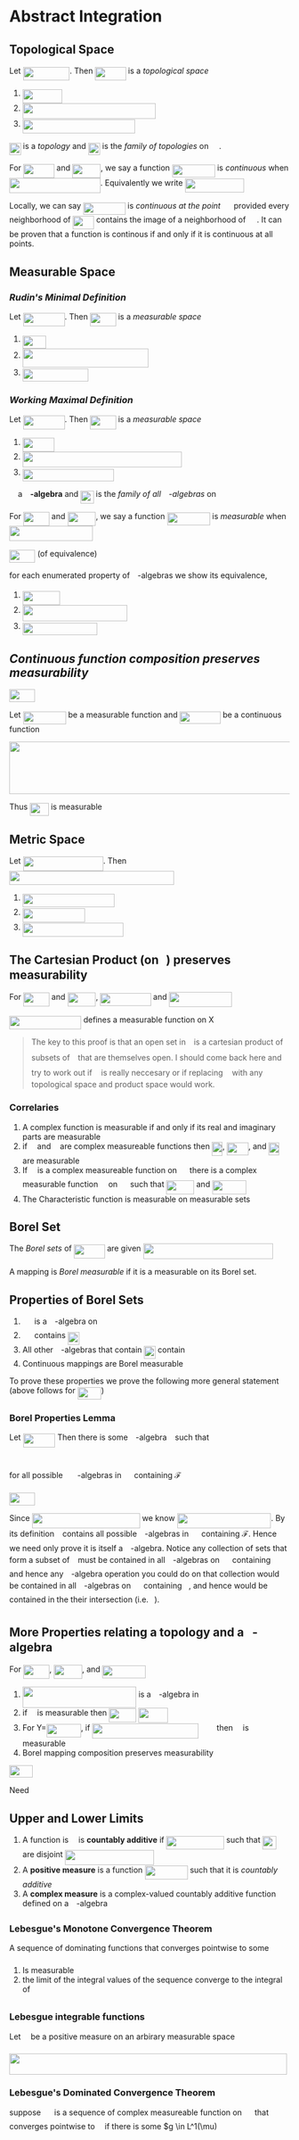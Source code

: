 # Abstract Integration

## **Topological Space**

Let <img src="/1-Abstract-Integration/tex/f603257cd2ffe494bc1f2e4d50253db5.svg?invert_in_darkmode&sanitize=true" align=middle width=83.84686034999999pt height=24.65753399999998pt/>.  Then <img src="/1-Abstract-Integration/tex/7e65c00cfc0a4e23e116a92849059ffa.svg?invert_in_darkmode&sanitize=true" align=middle width=55.536419399999986pt height=24.65753399999998pt/> is a *topological space* <img src="/1-Abstract-Integration/tex/b58782f9626978f96019fe94cf45b6d6.svg?invert_in_darkmode&sanitize=true" align=middle width=30.13714605pt height=14.15524440000002pt/>

1. <img src="/1-Abstract-Integration/tex/f6f965ba72008b604ac44e63fa710d72.svg?invert_in_darkmode&sanitize=true" align=middle width=71.15268105pt height=24.65753399999998pt/>
2. <img src="/1-Abstract-Integration/tex/8cf6f10dcb80b543ea4de9d4c03529ea.svg?invert_in_darkmode&sanitize=true" align=middle width=239.03502149999997pt height=27.94539330000001pt/>
3. <img src="/1-Abstract-Integration/tex/bf88bb09d0328d971ea9d708fa2629fa.svg?invert_in_darkmode&sanitize=true" align=middle width=202.64700555pt height=24.657735299999988pt/>

<img src="/1-Abstract-Integration/tex/5929dc1be5c3438e08842335fb4c94a7.svg?invert_in_darkmode&sanitize=true" align=middle width=20.62778354999999pt height=22.465723500000017pt/> is a *topology* and <img src="/1-Abstract-Integration/tex/43a02fb5fae1d3df34002a9f82e0c3ab.svg?invert_in_darkmode&sanitize=true" align=middle width=21.280912949999994pt height=22.465723500000017pt/> is the *family of topologies* on <img src="/1-Abstract-Integration/tex/cbfb1b2a33b28eab8a3e59464768e810.svg?invert_in_darkmode&sanitize=true" align=middle width=14.908688849999992pt height=22.465723500000017pt/>.

For <img src="/1-Abstract-Integration/tex/7e65c00cfc0a4e23e116a92849059ffa.svg?invert_in_darkmode&sanitize=true" align=middle width=55.536419399999986pt height=24.65753399999998pt/> and <img src="/1-Abstract-Integration/tex/e54474591b03137705923ebf83d43c41.svg?invert_in_darkmode&sanitize=true" align=middle width=50.881224899999985pt height=24.65753399999998pt/>, we say a function <img src="/1-Abstract-Integration/tex/358830e5fb054dd99d91b43d98ea1349.svg?invert_in_darkmode&sanitize=true" align=middle width=77.19148799999999pt height=22.831056599999986pt/> is *continuous* when <img src="/1-Abstract-Integration/tex/91d074581968eac9a55cf34c31fe12c2.svg?invert_in_darkmode&sanitize=true" align=middle width=163.78447469999998pt height=26.76175259999998pt/>.  Equivalently we write <img src="/1-Abstract-Integration/tex/4a255234fb5320791c4961a264049293.svg?invert_in_darkmode&sanitize=true" align=middle width=105.98385269999999pt height=24.65753399999998pt/>

Locally, we can say <img src="/1-Abstract-Integration/tex/2f4287f7864d21b6539c3c218c7df88c.svg?invert_in_darkmode&sanitize=true" align=middle width=75.80443199999999pt height=22.465723500000017pt/> is *continuous at the point* <img src="/1-Abstract-Integration/tex/e714a3139958da04b41e3e607a544455.svg?invert_in_darkmode&sanitize=true" align=middle width=15.94753544999999pt height=14.15524440000002pt/> provided every neighborhood of <img src="/1-Abstract-Integration/tex/5599259852ee2b220bde4477640ffc5f.svg?invert_in_darkmode&sanitize=true" align=middle width=37.98523904999999pt height=24.65753399999998pt/> contains the image of a neighborhood of <img src="/1-Abstract-Integration/tex/e714a3139958da04b41e3e607a544455.svg?invert_in_darkmode&sanitize=true" align=middle width=15.94753544999999pt height=14.15524440000002pt/>.  It can be proven that a function is continous if and only if it is continuous at all points.

## **Measurable Space**

### *Rudin's Minimal Definition*

Let <img src="/1-Abstract-Integration/tex/c9dd0ecc59b054231cc1b5530dc74d07.svg?invert_in_darkmode&sanitize=true" align=middle width=74.89380194999998pt height=24.65753399999998pt/>.  Then <img src="/1-Abstract-Integration/tex/6a25b22dad3e00a77efefb79ce7c2d48.svg?invert_in_darkmode&sanitize=true" align=middle width=46.58336099999999pt height=24.65753399999998pt/> is a *measurable space* <img src="/1-Abstract-Integration/tex/b58782f9626978f96019fe94cf45b6d6.svg?invert_in_darkmode&sanitize=true" align=middle width=30.13714605pt height=14.15524440000002pt/>

1. <img src="/1-Abstract-Integration/tex/e54cd81fc6aff034074d635102f9577c.svg?invert_in_darkmode&sanitize=true" align=middle width=42.10843229999999pt height=22.465723500000017pt/>
2. <img src="/1-Abstract-Integration/tex/5ff6d4ddad1aaeff02adddb770121520.svg?invert_in_darkmode&sanitize=true" align=middle width=226.00686405pt height=34.064187299999986pt/>
3. <img src="/1-Abstract-Integration/tex/3ed651952a2a7d4d564a3f4b5a3c4d07.svg?invert_in_darkmode&sanitize=true" align=middle width=117.90419849999998pt height=22.831056599999986pt/>

### *Working Maximal Definition*

Let <img src="/1-Abstract-Integration/tex/c9dd0ecc59b054231cc1b5530dc74d07.svg?invert_in_darkmode&sanitize=true" align=middle width=74.89380194999998pt height=24.65753399999998pt/>.  Then <img src="/1-Abstract-Integration/tex/6a25b22dad3e00a77efefb79ce7c2d48.svg?invert_in_darkmode&sanitize=true" align=middle width=46.58336099999999pt height=24.65753399999998pt/> is a *measurable space* <img src="/1-Abstract-Integration/tex/b58782f9626978f96019fe94cf45b6d6.svg?invert_in_darkmode&sanitize=true" align=middle width=30.13714605pt height=14.15524440000002pt/>

1. <img src="/1-Abstract-Integration/tex/a3cd8284e853949db1499da5b6a8e9b6.svg?invert_in_darkmode&sanitize=true" align=middle width=57.633524849999986pt height=24.65753399999998pt/>
2. <img src="/1-Abstract-Integration/tex/cd533b71b296c4b98727430c375e6a9c.svg?invert_in_darkmode&sanitize=true" align=middle width=285.706377pt height=27.94539330000001pt/>
3. <img src="/1-Abstract-Integration/tex/aafd7a2a2f2dffaa319619e2c14c81b0.svg?invert_in_darkmode&sanitize=true" align=middle width=163.99983269999998pt height=22.831056599999986pt/>

<img src="/1-Abstract-Integration/tex/0858e4bde9bb85a7df5e0d5aaed75696.svg?invert_in_darkmode&sanitize=true" align=middle width=11.674726799999991pt height=14.15524440000002pt/> a <img src="/1-Abstract-Integration/tex/bf7fa3ff1fc67f7125a33704e6a49c50.svg?invert_in_darkmode&sanitize=true" align=middle width=9.98290094999999pt height=14.15524440000002pt/>**-algebra** and <img src="/1-Abstract-Integration/tex/e9d9d67f768b4b80a556cf52013dbfec.svg?invert_in_darkmode&sanitize=true" align=middle width=23.54690579999999pt height=22.465723500000017pt/> is the *family of all <img src="/1-Abstract-Integration/tex/8cda31ed38c6d59d14ebefa440099572.svg?invert_in_darkmode&sanitize=true" align=middle width=9.98290094999999pt height=14.15524440000002pt/>-algebras* on <img src="/1-Abstract-Integration/tex/cbfb1b2a33b28eab8a3e59464768e810.svg?invert_in_darkmode&sanitize=true" align=middle width=14.908688849999992pt height=22.465723500000017pt/>

For <img src="/1-Abstract-Integration/tex/6a25b22dad3e00a77efefb79ce7c2d48.svg?invert_in_darkmode&sanitize=true" align=middle width=46.58336099999999pt height=24.65753399999998pt/> and <img src="/1-Abstract-Integration/tex/e54474591b03137705923ebf83d43c41.svg?invert_in_darkmode&sanitize=true" align=middle width=50.881224899999985pt height=24.65753399999998pt/>, we say a function <img src="/1-Abstract-Integration/tex/358830e5fb054dd99d91b43d98ea1349.svg?invert_in_darkmode&sanitize=true" align=middle width=77.19148799999999pt height=22.831056599999986pt/> is *measurable* when <img src="/1-Abstract-Integration/tex/24aba87b8e6c68b27c2b0297305aac61.svg?invert_in_darkmode&sanitize=true" align=middle width=150.2653185pt height=26.76175259999998pt/>

<img src="/1-Abstract-Integration/tex/3278700517b60f3b8274a02bb357b209.svg?invert_in_darkmode&sanitize=true" align=middle width=46.463244299999985pt height=22.831056599999986pt/> (of equivalence)

for each enumerated property of <img src="/1-Abstract-Integration/tex/8cda31ed38c6d59d14ebefa440099572.svg?invert_in_darkmode&sanitize=true" align=middle width=9.98290094999999pt height=14.15524440000002pt/>-algebras we show its equivalence,

1. <img src="/1-Abstract-Integration/tex/aa2a726bb1fe2b940d3cf8ce95ccce95.svg?invert_in_darkmode&sanitize=true" align=middle width=67.2671142pt height=24.65753399999998pt/>
2. <img src="/1-Abstract-Integration/tex/1f1dad9d3af7bddfa89714ad2ec3ec76.svg?invert_in_darkmode&sanitize=true" align=middle width=188.56130699999997pt height=29.726251500000007pt/>
3. <img src="/1-Abstract-Integration/tex/e4f70a296f4bd90f53e90830570bb725.svg?invert_in_darkmode&sanitize=true" align=middle width=133.73953229999998pt height=22.465723500000017pt/>

## *Continuous function composition preserves measurability*

<img src="/1-Abstract-Integration/tex/3278700517b60f3b8274a02bb357b209.svg?invert_in_darkmode&sanitize=true" align=middle width=46.463244299999985pt height=22.831056599999986pt/>

Let <img src="/1-Abstract-Integration/tex/358830e5fb054dd99d91b43d98ea1349.svg?invert_in_darkmode&sanitize=true" align=middle width=77.19148799999999pt height=22.831056599999986pt/> be a measurable function and <img src="/1-Abstract-Integration/tex/200eb8d5cbd5a2441aac56adb8fadb87.svg?invert_in_darkmode&sanitize=true" align=middle width=73.29303464999998pt height=22.465723500000017pt/> be a continuous function 

<p align="center"><img src="/1-Abstract-Integration/tex/37eed698d2f73e7b115db392feb991bb.svg?invert_in_darkmode&sanitize=true" align=middle width=672.6245856pt height=94.37917499999999pt/></p>

Thus <img src="/1-Abstract-Integration/tex/95d22f4ccb6c0263a2496cf871cd7777.svg?invert_in_darkmode&sanitize=true" align=middle width=33.77274119999999pt height=22.831056599999986pt/> is measurable <img src="/1-Abstract-Integration/tex/141abf0c198c736b8bf0612bc1f7c756.svg?invert_in_darkmode&sanitize=true" align=middle width=12.785434199999997pt height=22.19178720000002pt/>

## **Metric Space**

Let <img src="/1-Abstract-Integration/tex/dd6302a850d05e91b56131a97c2cb834.svg?invert_in_darkmode&sanitize=true" align=middle width=144.26336594999998pt height=26.17730939999998pt/>.  Then <img src="/1-Abstract-Integration/tex/5246f0a1477e6f61213aae300d1b877c.svg?invert_in_darkmode&sanitize=true" align=middle width=296.0632455pt height=24.65753399999998pt/>

1. <img src="/1-Abstract-Integration/tex/511ba181f0f7be2d1ffb019a35ce4145.svg?invert_in_darkmode&sanitize=true" align=middle width=165.19170029999998pt height=24.65753399999998pt/>
2. <img src="/1-Abstract-Integration/tex/f1c25e488ba2baabc785480ce7b7e1ec.svg?invert_in_darkmode&sanitize=true" align=middle width=112.560921pt height=24.65753399999998pt/>
3. <img src="/1-Abstract-Integration/tex/278d088ae10edf8fa50878d9e317a0b1.svg?invert_in_darkmode&sanitize=true" align=middle width=180.77428874999998pt height=24.65753399999998pt/>

## The Cartesian Product (on <img src="/1-Abstract-Integration/tex/9a9ab6bc5760aa0fa2ee3f9789309ef0.svg?invert_in_darkmode&sanitize=true" align=middle width=8.21920935pt height=14.15524440000002pt/>) preserves measurability

For <img src="/1-Abstract-Integration/tex/6a25b22dad3e00a77efefb79ce7c2d48.svg?invert_in_darkmode&sanitize=true" align=middle width=46.58336099999999pt height=24.65753399999998pt/> and <img src="/1-Abstract-Integration/tex/e54474591b03137705923ebf83d43c41.svg?invert_in_darkmode&sanitize=true" align=middle width=50.881224899999985pt height=24.65753399999998pt/>, <img src="/1-Abstract-Integration/tex/41ebd0036a63188a4c5185e16003ee3c.svg?invert_in_darkmode&sanitize=true" align=middle width=91.32386504999998pt height=22.648391699999998pt/> and <img src="/1-Abstract-Integration/tex/35db6256f1fe5191e874c46f572ed1b3.svg?invert_in_darkmode&sanitize=true" align=middle width=112.37659124999998pt height=26.76175259999998pt/>

<img src="/1-Abstract-Integration/tex/8d05d31c78af8b9568ebe4ef3831c747.svg?invert_in_darkmode&sanitize=true" align=middle width=129.25804155pt height=24.65753399999998pt/> defines a measurable function on X

>The key to this proof is that an open set in <img src="/1-Abstract-Integration/tex/5160d9ee65d9c04247ae4a76b360933a.svg?invert_in_darkmode&sanitize=true" align=middle width=6.5525476499999895pt height=26.76175259999998pt/> is a cartesian product of subsets of <img src="/1-Abstract-Integration/tex/1cc0e42d8b6420cebbae05c51d31d8b1.svg?invert_in_darkmode&sanitize=true" align=middle width=6.5525476499999895pt height=26.76175259999998pt/> that are themselves open.  I should come back here and try to work out if <img src="/1-Abstract-Integration/tex/9a9ab6bc5760aa0fa2ee3f9789309ef0.svg?invert_in_darkmode&sanitize=true" align=middle width=8.21920935pt height=14.15524440000002pt/> is really neccesary or if replacing <img src="/1-Abstract-Integration/tex/9a9ab6bc5760aa0fa2ee3f9789309ef0.svg?invert_in_darkmode&sanitize=true" align=middle width=8.21920935pt height=14.15524440000002pt/> with any topological space and product space would work.

### Correlaries

1. A complex function is measurable if and only if its real and imaginary parts are measurable
2. if <img src="/1-Abstract-Integration/tex/190083ef7a1625fbc75f243cffb9c96d.svg?invert_in_darkmode&sanitize=true" align=middle width=9.81741584999999pt height=22.831056599999986pt/> and <img src="/1-Abstract-Integration/tex/3cf4fbd05970446973fc3d9fa3fe3c41.svg?invert_in_darkmode&sanitize=true" align=middle width=8.430376349999989pt height=14.15524440000002pt/> are complex measureable functions then <img src="/1-Abstract-Integration/tex/ef908b4529352de9431b0ee3764da12e.svg?invert_in_darkmode&sanitize=true" align=middle width=18.94986059999999pt height=24.65753399999998pt/>, <img src="/1-Abstract-Integration/tex/f5b1946b8cd713d1ee74ae710ba8c86f.svg?invert_in_darkmode&sanitize=true" align=middle width=38.33898089999999pt height=22.831056599999986pt/>, and <img src="/1-Abstract-Integration/tex/d1df57135ac30a33167cafd3dfed5944.svg?invert_in_darkmode&sanitize=true" align=middle width=18.24778889999999pt height=22.831056599999986pt/> are measurable
3. If <img src="/1-Abstract-Integration/tex/190083ef7a1625fbc75f243cffb9c96d.svg?invert_in_darkmode&sanitize=true" align=middle width=9.81741584999999pt height=22.831056599999986pt/> is a complex measureable function on <img src="/1-Abstract-Integration/tex/cbfb1b2a33b28eab8a3e59464768e810.svg?invert_in_darkmode&sanitize=true" align=middle width=14.908688849999992pt height=22.465723500000017pt/> there is a complex measurable function <img src="/1-Abstract-Integration/tex/c745b9b57c145ec5577b82542b2df546.svg?invert_in_darkmode&sanitize=true" align=middle width=10.57650494999999pt height=14.15524440000002pt/> on <img src="/1-Abstract-Integration/tex/cbfb1b2a33b28eab8a3e59464768e810.svg?invert_in_darkmode&sanitize=true" align=middle width=14.908688849999992pt height=22.465723500000017pt/> such that <img src="/1-Abstract-Integration/tex/83c723ee6e1b2159364baf1df172eda5.svg?invert_in_darkmode&sanitize=true" align=middle width=49.84578554999999pt height=24.65753399999998pt/> and <img src="/1-Abstract-Integration/tex/2aa2c20f7ae81f831df5bd351385e29d.svg?invert_in_darkmode&sanitize=true" align=middle width=61.26140294999999pt height=24.65753399999998pt/>
4. The Characteristic function is measurable on measurable sets

## **Borel Set**

The *Borel sets* of  <img src="/1-Abstract-Integration/tex/7e65c00cfc0a4e23e116a92849059ffa.svg?invert_in_darkmode&sanitize=true" align=middle width=55.536419399999986pt height=24.65753399999998pt/> are given <img src="/1-Abstract-Integration/tex/86714e8b70be3295837580bec8b5c986.svg?invert_in_darkmode&sanitize=true" align=middle width=233.17500359999994pt height=27.94539330000001pt/>

A mapping is *Borel measurable* if it is a measurable on its Borel set.

## Properties of Borel Sets

1. <img src="/1-Abstract-Integration/tex/2ac9773e11a0545b335acef96fd86c57.svg?invert_in_darkmode&sanitize=true" align=middle width=17.23190699999999pt height=14.15524440000002pt/> is a <img src="/1-Abstract-Integration/tex/8cda31ed38c6d59d14ebefa440099572.svg?invert_in_darkmode&sanitize=true" align=middle width=9.98290094999999pt height=14.15524440000002pt/>-algebra on <img src="/1-Abstract-Integration/tex/cbfb1b2a33b28eab8a3e59464768e810.svg?invert_in_darkmode&sanitize=true" align=middle width=14.908688849999992pt height=22.465723500000017pt/>
2. <img src="/1-Abstract-Integration/tex/2ac9773e11a0545b335acef96fd86c57.svg?invert_in_darkmode&sanitize=true" align=middle width=17.23190699999999pt height=14.15524440000002pt/> contains <img src="/1-Abstract-Integration/tex/5929dc1be5c3438e08842335fb4c94a7.svg?invert_in_darkmode&sanitize=true" align=middle width=20.62778354999999pt height=22.465723500000017pt/>
3. All other <img src="/1-Abstract-Integration/tex/8cda31ed38c6d59d14ebefa440099572.svg?invert_in_darkmode&sanitize=true" align=middle width=9.98290094999999pt height=14.15524440000002pt/>-algebras that contain <img src="/1-Abstract-Integration/tex/5929dc1be5c3438e08842335fb4c94a7.svg?invert_in_darkmode&sanitize=true" align=middle width=20.62778354999999pt height=22.465723500000017pt/> contain <img src="/1-Abstract-Integration/tex/2ac9773e11a0545b335acef96fd86c57.svg?invert_in_darkmode&sanitize=true" align=middle width=17.23190699999999pt height=14.15524440000002pt/>
4. Continuous mappings are Borel measurable

To prove these properties we prove the following more general statement (above follows for <img src="/1-Abstract-Integration/tex/80ee5a3bd7517b0054d6001fd1243c1d.svg?invert_in_darkmode&sanitize=true" align=middle width=42.545540399999986pt height=22.465723500000017pt/>)

### Borel Properties Lemma

Let <img src="/1-Abstract-Integration/tex/b8c2f6354c7da43c5e15586820ade27e.svg?invert_in_darkmode&sanitize=true" align=middle width=57.83108099999999pt height=24.65753399999998pt/>  Then there is some <img src="/1-Abstract-Integration/tex/8cda31ed38c6d59d14ebefa440099572.svg?invert_in_darkmode&sanitize=true" align=middle width=9.98290094999999pt height=14.15524440000002pt/>-algebra <img src="/1-Abstract-Integration/tex/72ef6df6301eb9f7e36d5108860a2490.svg?invert_in_darkmode&sanitize=true" align=middle width=6.735194399999992pt height=22.63846199999998pt/> such that

<p align="center"><img src="/1-Abstract-Integration/tex/738d8326a2b82936347a037e9c2ce87e.svg?invert_in_darkmode&sanitize=true" align=middle width=33.12795585pt height=12.78385185pt/></p>

for all possible <img src="/1-Abstract-Integration/tex/264165d05edc2e0d4b57f1097be6a515.svg?invert_in_darkmode&sanitize=true" align=middle width=8.21920935pt height=14.15524440000002pt/> <img src="/1-Abstract-Integration/tex/8cda31ed38c6d59d14ebefa440099572.svg?invert_in_darkmode&sanitize=true" align=middle width=9.98290094999999pt height=14.15524440000002pt/>-algebras in <img src="/1-Abstract-Integration/tex/cbfb1b2a33b28eab8a3e59464768e810.svg?invert_in_darkmode&sanitize=true" align=middle width=14.908688849999992pt height=22.465723500000017pt/> containing ℱ

<img src="/1-Abstract-Integration/tex/3278700517b60f3b8274a02bb357b209.svg?invert_in_darkmode&sanitize=true" align=middle width=46.463244299999985pt height=22.831056599999986pt/>

Since <img src="/1-Abstract-Integration/tex/5eb0ca02f97d4c8ef03e080a6aa96b52.svg?invert_in_darkmode&sanitize=true" align=middle width=194.04869549999998pt height=27.94539330000001pt/> we know <img src="/1-Abstract-Integration/tex/3fa4fd9f2e4401a9cb6d57d10c573903.svg?invert_in_darkmode&sanitize=true" align=middle width=168.91190414999997pt height=27.94539330000001pt/>.  By its definition <img src="/1-Abstract-Integration/tex/72ef6df6301eb9f7e36d5108860a2490.svg?invert_in_darkmode&sanitize=true" align=middle width=6.735194399999992pt height=22.63846199999998pt/>  contains all possible <img src="/1-Abstract-Integration/tex/8cda31ed38c6d59d14ebefa440099572.svg?invert_in_darkmode&sanitize=true" align=middle width=9.98290094999999pt height=14.15524440000002pt/>-algebras in <img src="/1-Abstract-Integration/tex/cbfb1b2a33b28eab8a3e59464768e810.svg?invert_in_darkmode&sanitize=true" align=middle width=14.908688849999992pt height=22.465723500000017pt/> containing ℱ.  Hence we need only prove it is itself a <img src="/1-Abstract-Integration/tex/8cda31ed38c6d59d14ebefa440099572.svg?invert_in_darkmode&sanitize=true" align=middle width=9.98290094999999pt height=14.15524440000002pt/>-algebra.  Notice any collection of sets that form a subset of <img src="/1-Abstract-Integration/tex/72ef6df6301eb9f7e36d5108860a2490.svg?invert_in_darkmode&sanitize=true" align=middle width=6.735194399999992pt height=22.63846199999998pt/> must be contained in all <img src="/1-Abstract-Integration/tex/8cda31ed38c6d59d14ebefa440099572.svg?invert_in_darkmode&sanitize=true" align=middle width=9.98290094999999pt height=14.15524440000002pt/>-algebras on <img src="/1-Abstract-Integration/tex/cbfb1b2a33b28eab8a3e59464768e810.svg?invert_in_darkmode&sanitize=true" align=middle width=14.908688849999992pt height=22.465723500000017pt/> containing <img src="/1-Abstract-Integration/tex/61066acea502661a5b5820a7c9934463.svg?invert_in_darkmode&sanitize=true" align=middle width=8.21920935pt height=14.15524440000002pt/> and hence any <img src="/1-Abstract-Integration/tex/8cda31ed38c6d59d14ebefa440099572.svg?invert_in_darkmode&sanitize=true" align=middle width=9.98290094999999pt height=14.15524440000002pt/>-algebra operation you could do on that collection would be contained in all <img src="/1-Abstract-Integration/tex/8cda31ed38c6d59d14ebefa440099572.svg?invert_in_darkmode&sanitize=true" align=middle width=9.98290094999999pt height=14.15524440000002pt/>-algebras on <img src="/1-Abstract-Integration/tex/cbfb1b2a33b28eab8a3e59464768e810.svg?invert_in_darkmode&sanitize=true" align=middle width=14.908688849999992pt height=22.465723500000017pt/> containing <img src="/1-Abstract-Integration/tex/61066acea502661a5b5820a7c9934463.svg?invert_in_darkmode&sanitize=true" align=middle width=8.21920935pt height=14.15524440000002pt/>, and hence would be contained in the their intersection (i.e. <img src="/1-Abstract-Integration/tex/72ef6df6301eb9f7e36d5108860a2490.svg?invert_in_darkmode&sanitize=true" align=middle width=6.735194399999992pt height=22.63846199999998pt/>).  

## More Properties relating a topology and a <img src="/1-Abstract-Integration/tex/8cda31ed38c6d59d14ebefa440099572.svg?invert_in_darkmode&sanitize=true" align=middle width=9.98290094999999pt height=14.15524440000002pt/>-algebra 

For <img src="/1-Abstract-Integration/tex/6a25b22dad3e00a77efefb79ce7c2d48.svg?invert_in_darkmode&sanitize=true" align=middle width=46.58336099999999pt height=24.65753399999998pt/>, <img src="/1-Abstract-Integration/tex/e54474591b03137705923ebf83d43c41.svg?invert_in_darkmode&sanitize=true" align=middle width=50.881224899999985pt height=24.65753399999998pt/>, and <img src="/1-Abstract-Integration/tex/358830e5fb054dd99d91b43d98ea1349.svg?invert_in_darkmode&sanitize=true" align=middle width=77.19148799999999pt height=22.831056599999986pt/>

1. <img src="/1-Abstract-Integration/tex/4da700b5f2fd528bf2dced7f0cb0774c.svg?invert_in_darkmode&sanitize=true" align=middle width=204.43700474999997pt height=37.80850590000001pt/> is a <img src="/1-Abstract-Integration/tex/8cda31ed38c6d59d14ebefa440099572.svg?invert_in_darkmode&sanitize=true" align=middle width=9.98290094999999pt height=14.15524440000002pt/>-algebra in <img src="/1-Abstract-Integration/tex/cbfb1b2a33b28eab8a3e59464768e810.svg?invert_in_darkmode&sanitize=true" align=middle width=14.908688849999992pt height=22.465723500000017pt/>
2. if <img src="/1-Abstract-Integration/tex/190083ef7a1625fbc75f243cffb9c96d.svg?invert_in_darkmode&sanitize=true" align=middle width=9.81741584999999pt height=22.831056599999986pt/> is measurable then <img src="/1-Abstract-Integration/tex/d85197ba35db82841d87efc34ea5a836.svg?invert_in_darkmode&sanitize=true" align=middle width=48.65838944999999pt height=24.657735299999988pt/> <img src="/1-Abstract-Integration/tex/306f99eaa593535785da7dd2b3d4c491.svg?invert_in_darkmode&sanitize=true" align=middle width=53.333481299999995pt height=26.76175259999998pt/> <img src="/1-Abstract-Integration/tex/cd8f1e8624776235962de8e52c97f15a.svg?invert_in_darkmode&sanitize=true" align=middle width=24.46015934999999pt height=17.723762100000005pt/>
3. For Y=<img src="/1-Abstract-Integration/tex/90562dba6bf49f79b1c70b8b77e31ded.svg?invert_in_darkmode&sanitize=true" align=middle width=62.10057149999999pt height=24.65753399999998pt/>, if <img src="/1-Abstract-Integration/tex/cb4543440213628d6648bd1f4254df11.svg?invert_in_darkmode&sanitize=true" align=middle width=191.38108275pt height=26.76175259999998pt/> <img src="/1-Abstract-Integration/tex/cd8f1e8624776235962de8e52c97f15a.svg?invert_in_darkmode&sanitize=true" align=middle width=24.46015934999999pt height=17.723762100000005pt/> then <img src="/1-Abstract-Integration/tex/190083ef7a1625fbc75f243cffb9c96d.svg?invert_in_darkmode&sanitize=true" align=middle width=9.81741584999999pt height=22.831056599999986pt/> is measurable
4. Borel mapping composition preserves measurability

<img src="/1-Abstract-Integration/tex/fde836c1806edc14995bda725f7b72f2.svg?invert_in_darkmode&sanitize=true" align=middle width=41.73034139999999pt height=22.831056599999986pt/>

Need

## **Upper and Lower Limits**



1. A function is <img src="/1-Abstract-Integration/tex/07617f9d8fe48b4a7b3f523d6730eef0.svg?invert_in_darkmode&sanitize=true" align=middle width=9.90492359999999pt height=14.15524440000002pt/> is **countably additive** if <img src="/1-Abstract-Integration/tex/8ebc0e83363581522b409a2f1da3cd12.svg?invert_in_darkmode&sanitize=true" align=middle width=103.69844594999998pt height=24.65753399999998pt/> such that <img src="/1-Abstract-Integration/tex/42ad7ac3d1fc509890703ef4429d8e9a.svg?invert_in_darkmode&sanitize=true" align=middle width=25.114232549999993pt height=24.65753399999998pt/> are disjoint <img src="/1-Abstract-Integration/tex/8dcb02dd57a0971736b984b081762b31.svg?invert_in_darkmode&sanitize=true" align=middle width=160.15233794999997pt height=26.438629799999987pt/>
2. A **positive measure** is a function <img src="/1-Abstract-Integration/tex/40ac47bcd78bba25e3d5f50592795969.svg?invert_in_darkmode&sanitize=true" align=middle width=77.19591164999999pt height=24.65753399999998pt/> such that it is *countably additive*
3. A **complex measure** is a complex-valued countably additive function defined on a <img src="/1-Abstract-Integration/tex/8cda31ed38c6d59d14ebefa440099572.svg?invert_in_darkmode&sanitize=true" align=middle width=9.98290094999999pt height=14.15524440000002pt/>-algebra

### **Lebesgue's Monotone Convergence Theorem**

A sequence of dominating functions that converges pointwise to some <img src="/1-Abstract-Integration/tex/190083ef7a1625fbc75f243cffb9c96d.svg?invert_in_darkmode&sanitize=true" align=middle width=9.81741584999999pt height=22.831056599999986pt/>

1. Is measurable
2. the limit of the integral values of the sequence converge to the integral of <img src="/1-Abstract-Integration/tex/190083ef7a1625fbc75f243cffb9c96d.svg?invert_in_darkmode&sanitize=true" align=middle width=9.81741584999999pt height=22.831056599999986pt/>

### Lebesgue integrable functions

Let <img src="/1-Abstract-Integration/tex/07617f9d8fe48b4a7b3f523d6730eef0.svg?invert_in_darkmode&sanitize=true" align=middle width=9.90492359999999pt height=14.15524440000002pt/> be a positive measure on an arbirary measurable space <img src="/1-Abstract-Integration/tex/cbfb1b2a33b28eab8a3e59464768e810.svg?invert_in_darkmode&sanitize=true" align=middle width=14.908688849999992pt height=22.465723500000017pt/>

<img src="/1-Abstract-Integration/tex/885637a810efcdc2d85015fab045b5cf.svg?invert_in_darkmode&sanitize=true" align=middle width=498.75799875pt height=37.80850590000001pt/>

### Lebesgue's Dominated Convergence Theorem

suppose <img src="/1-Abstract-Integration/tex/ff82ed17908d67f099f83c0b251de0ab.svg?invert_in_darkmode&sanitize=true" align=middle width=16.17400949999999pt height=22.831056599999986pt/> is a sequence of complex measureable function on <img src="/1-Abstract-Integration/tex/cbfb1b2a33b28eab8a3e59464768e810.svg?invert_in_darkmode&sanitize=true" align=middle width=14.908688849999992pt height=22.465723500000017pt/> that converges pointwise to <img src="/1-Abstract-Integration/tex/190083ef7a1625fbc75f243cffb9c96d.svg?invert_in_darkmode&sanitize=true" align=middle width=9.81741584999999pt height=22.831056599999986pt/> if there is some $g \in L^1(\mu)
